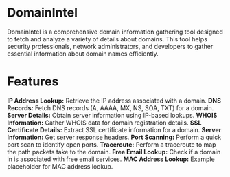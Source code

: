 # DomainIntel
  DomainIntel is a comprehensive domain information gathering tool designed to fetch and analyze a variety of details about domains. This tool helps security professionals, network administrators, and developers to gather essential information about domain names efficiently.
  
  # Features
  **IP Address Lookup:**
  Retrieve the IP address associated with a domain.
  **DNS Records:**
  Fetch DNS records (A, AAAA, MX, NS, SOA, TXT) for a domain. 
  **Server Details:**
  Obtain server information using IP-based lookups. 
  **WHOIS Information:**
  Gather WHOIS data for domain registration details. 
  **SSL Certificate Details:**
  Extract SSL certificate information for a domain. 
  **Server Information:**
  Get server response headers.
  **Port Scanning:**
  Perform a quick port scan to identify open ports. 
  **Traceroute:**
  Perform a traceroute to map the path packets take to the domain. 
  **Free Email Lookup:**
  Check if a domain in is associated with free email services.
  **MAC Address Lookup:**
  Example placeholder for MAC address lookup.
  
  
